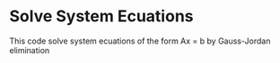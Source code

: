 # Solve System Ecuations
This code solve system ecuations of the form Ax = b by Gauss-Jordan elimination

